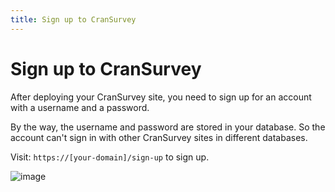 ```yaml
---
title: Sign up to CranSurvey
---
```


# Sign up to CranSurvey

After deploying your CranSurvey site, you need to sign up for an account with a username and a password.

By the way, the username and password are stored in your database. So the account can't sign in with other CranSurvey sites in different databases.

Visit: `https://[your-domain]/sign-up` to sign up.

![image](https://github.com/ocoke/csur-site/assets/71591824/6fd03d84-8943-4bf5-8105-e9b615b9cd80)

